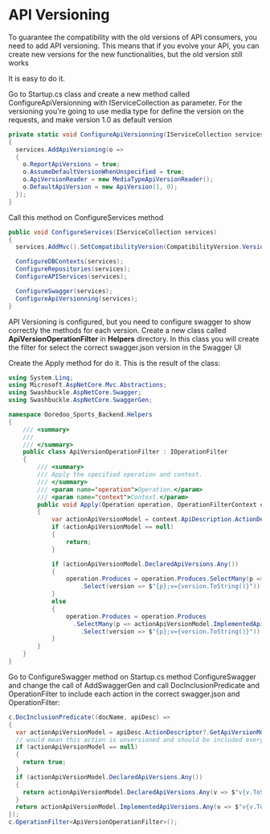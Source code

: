 # API Versioning

To guarantee the compatibility with the old versions of API consumers, you need to add API versioning. This means that if you evolve your API, you can create new versions for the new functionalities, but the old version still works

It is easy to do it.

Go to Startup.cs class and create a new method called ConfigureApiVersionning with IServiceCollection as parameter. For the versioning you're going to use media type for define the version on the requests, and make version 1.0 as default version

```C#
private static void ConfigureApiVersionning(IServiceCollection services)
{
  services.AddApiVersioning(o =>
  {
    o.ReportApiVersions = true;
    o.AssumeDefaultVersionWhenUnspecified = true;
    o.ApiVersionReader = new MediaTypeApiVersionReader();
    o.DefaultApiVersion = new ApiVersion(1, 0);
  });
}
```

Call this method on ConfigureServices method

```C#
public void ConfigureServices(IServiceCollection services)
{
  services.AddMvc().SetCompatibilityVersion(CompatibilityVersion.Version_2_2);

  ConfigureDBContexts(services);
  ConfigureRepositories(services);
  ConfigureAPIServices(services);

  ConfigureSwagger(services);
  ConfigureApiVersionning(services);
}
```

API Versioning is configured, but you need to configure swagger to show correctly the methods for each version. Create a new class called **ApiVersionOperationFilter** in **Helpers** directory. In this class you will create the filter for select the correct swagger.json version in the Swagger UI

Create the Apply method for do it. This is the result of the class:

```C#
using System.Linq;
using Microsoft.AspNetCore.Mvc.Abstractions;
using Swashbuckle.AspNetCore.Swagger;
using Swashbuckle.AspNetCore.SwaggerGen;

namespace Ooredoo_Sports_Backend.Helpers
{
    /// <summary>
    /// 
    /// </summary>
    public class ApiVersionOperationFilter : IOperationFilter
    {
        /// <summary>
        /// Apply the specified operation and context.
        /// </summary>
        /// <param name="operation">Operation.</param>
        /// <param name="context">Context.</param>
        public void Apply(Operation operation, OperationFilterContext context)
        {
            var actionApiVersionModel = context.ApiDescription.ActionDescriptor?.GetApiVersionModel();
            if (actionApiVersionModel == null)
            {
                return;
            }

            if (actionApiVersionModel.DeclaredApiVersions.Any())
            {
                operation.Produces = operation.Produces.SelectMany(p => actionApiVersionModel.DeclaredApiVersions
                    .Select(version => $"{p};v={version.ToString()}")).ToList();
            }
            else
            {
                operation.Produces = operation.Produces
                  .SelectMany(p => actionApiVersionModel.ImplementedApiVersions.OrderByDescending(v => v)
                    .Select(version => $"{p};v={version.ToString()}")).ToList();
            }
        }
    }
}
```


Go to ConfigureSwagger method on Startup.cs method ConfigureSwagger and change the call of AddSwaggerGen and call DocInclusionPredicate and OperationFilter to include each action in the correct swagger.json and OperationFilter:

```C#
c.DocInclusionPredicate((docName, apiDesc) =>
{
  var actionApiVersionModel = apiDesc.ActionDescriptor?.GetApiVersionModel();
  // would mean this action is unversioned and should be included everywhere
  if (actionApiVersionModel == null)
  {
    return true;
  }
  if (actionApiVersionModel.DeclaredApiVersions.Any())
  {
    return actionApiVersionModel.DeclaredApiVersions.Any(v => $"v{v.ToString()}" == docName);
  }
  return actionApiVersionModel.ImplementedApiVersions.Any(v => $"v{v.ToString()}" == docName);
});
c.OperationFilter<ApiVersionOperationFilter>();
```

